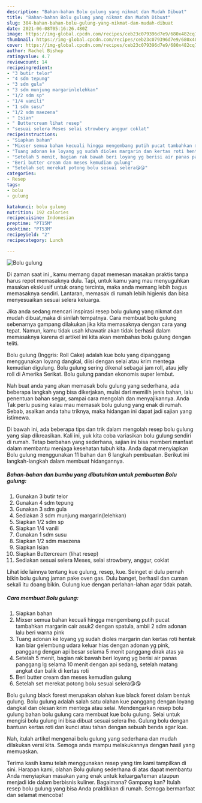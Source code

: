 ```yaml
---
description: "Bahan-bahan Bolu gulung yang nikmat dan Mudah Dibuat"
title: "Bahan-bahan Bolu gulung yang nikmat dan Mudah Dibuat"
slug: 304-bahan-bahan-bolu-gulung-yang-nikmat-dan-mudah-dibuat
date: 2021-06-08T05:16:26.480Z
image: https://img-global.cpcdn.com/recipes/ceb23c079396d7e9/680x482cq70/bolu-gulung-foto-resep-utama.jpg
thumbnail: https://img-global.cpcdn.com/recipes/ceb23c079396d7e9/680x482cq70/bolu-gulung-foto-resep-utama.jpg
cover: https://img-global.cpcdn.com/recipes/ceb23c079396d7e9/680x482cq70/bolu-gulung-foto-resep-utama.jpg
author: Rachel Bishop
ratingvalue: 4.7
reviewcount: 14
recipeingredient:
- "3 butir telor"
- "4 sdm tepung"
- "3 sdm gula"
- "3 sdm munjung margarinlelehkan"
- "1/2 sdm sp"
- "1/4 vanili"
- "1 sdm susu"
- "1/2 sdm maezena"
- " Isian"
- " Buttercream lihat resep"
- "sesuai selera Meses selai strowbery anggur coklat"
recipeinstructions:
- "Siapkan bahan"
- "Mixser semua bahan kecuali hingga mengembang putih pucat tambahkan margarin cair asuk2 dengan spatula, ambil 2 sdm adonan lalu beri warna pink"
- "Tuang adonan ke loyang yg sudah dioles margarin dan kertas roti hentak kan biar gelembung udara keluar hias dengan adonan yg pink, panggang dengan api besar selama 5 menit panggang dirak atas ya"
- "Setelah 5 menit, bagian rak bawah beri loyang yg berisi air panas panggang lg selama 10 menit dengan api sedang, setelah matang angkat dan balik di kertas roti"
- "Beri butter cream dan meses kemudian gulung"
- "Setelah set merekat potong bolu sesuai selera😘😘"
categories:
- Resep
tags:
- bolu
- gulung

katakunci: bolu gulung 
nutrition: 192 calories
recipecuisine: Indonesian
preptime: "PT15M"
cooktime: "PT53M"
recipeyield: "2"
recipecategory: Lunch

---
```



![Bolu gulung](https://img-global.cpcdn.com/recipes/ceb23c079396d7e9/680x482cq70/bolu-gulung-foto-resep-utama.jpg)

Di zaman  saat ini , kamu memang dapat memesan masakan praktis tanpa harus repot memasaknya dulu. Tapi, untuk kamu yang mau menyuguhkan masakan eksklusif untuk orang tercinta, maka anda memang lebih bagus memasaknya sendiri. Lantaran, memasak di rumah lebih higienis dan bisa menyesuaikan sesuai selera keluarga.

Jika anda sedang mencari inspirasi resep bolu gulung yang nikmat dan mudah dibuat,maka di sinilah tempatnya. Cara membuat bolu gulung  sebenarnya gampang dilakukan jika kita memasaknya dengan cara yang tepat. Namun, kamu tidak usah khawatir akan tidak berhasil dalam memasaknya 
karena di artikel ini kita akan membahas bolu gulung dengan teliti.  

Bolu gulung (Inggris: Roll Cake) adalah kue bolu yang dipanggang menggunakan loyang dangkal, diisi dengan selai atau krim mentega kemudian digulung. Bolu gulung sering dikenal sebagai jam roll, atau jelly roll di Amerika Serikat. Bolu gulung pandan ekonomis super lembut.

Nah buat anda yang akan memasak bolu gulung yang sederhana, ada beberapa langkah yang bisa dikerjakan, mulai dari memilih jenis bahan, lalu penentuan bahan segar, sampai cara mengolah dan menyajikannya. Anda Tak perlu pusing kalau mau memasak bolu gulung yang enak di rumah. Sebab, asalkan anda  tahu triknya, maka hidangan ini dapat jadi sajian yang istimewa.

Di bawah ini, ada beberapa tips dan trik dalam mengolah resep bolu gulung yang siap dikreasikan. Kali ini, yuk kita coba variasikan bolu gulung sendiri di rumah. Tetap berbahan yang sederhana, sajian ini bisa memberi manfaat dalam membantu menjaga kesehatan tubuh kita. Anda dapat menyiapkan Bolu gulung menggunakan 11 bahan dan 6 langkah pembuatan. Berikut ini langkah-langkah dalam membuat hidangannya.

<!--inarticleads1-->

##### Bahan-bahan dan bumbu yang dibutuhkan untuk pembuatan Bolu gulung:

1. Gunakan 3 butir telor
1. Gunakan 4 sdm tepung
1. Gunakan 3 sdm gula
1. Sediakan 3 sdm munjung margarin(lelehkan)
1. Siapkan 1/2 sdm sp
1. Siapkan 1/4 vanili
1. Gunakan 1 sdm susu
1. Siapkan 1/2 sdm maezena
1. Siapkan  Isian
1. Siapkan  Buttercream (lihat resep)
1. Sediakan sesuai selera Meses, selai strowbery, anggur, coklat


Lihat ide lainnya tentang kue gulung, resep, kue. Seinget ei dulu pernah bikin bolu gulung jaman pake oven gas. Dulu banget, berhasil dan cuman sekali itu doang bikin. Gulung kue dengan perlahan-lahan agar tidak patah. 

<!--inarticleads2-->

##### Cara membuat Bolu gulung:

1. Siapkan bahan
1. Mixser semua bahan kecuali hingga mengembang putih pucat tambahkan margarin cair asuk2 dengan spatula, ambil 2 sdm adonan lalu beri warna pink
1. Tuang adonan ke loyang yg sudah dioles margarin dan kertas roti hentak kan biar gelembung udara keluar hias dengan adonan yg pink, panggang dengan api besar selama 5 menit panggang dirak atas ya
1. Setelah 5 menit, bagian rak bawah beri loyang yg berisi air panas panggang lg selama 10 menit dengan api sedang, setelah matang angkat dan balik di kertas roti
1. Beri butter cream dan meses kemudian gulung
1. Setelah set merekat potong bolu sesuai selera😘😘


Bolu gulung black forest merupakan olahan kue black forest dalam bentuk gulung. Bolu gulung adalah salah satu olahan kue panggang dengan loyang dangkal dan olesan krim mentega atau selai. Mendengarkan resep bolu gulung bahan bolu gulung cara membuat kue bolu gulung. Selai untuk mengisi bolu gulung ini bisa dibuat sesuai selera lho. Gulung bolu dengan bantuan kertas roti dan kunci atau tahan dengan sebuah benda agar kue. 

Nah, itulah artikel mengenai  bolu gulung  yang sederhana dan mudah dilakukan versi kita. Semoga anda mampu melakukannya dengan hasil yang memuaskan. 

Terima kasih kamu telah menggunakan resep yang tim kami tampilkan di sini. Harapan kami, olahan  Bolu gulung sederhana di atas dapat membantu Anda menyiapkan masakan yang enak untuk keluarga/teman ataupun menjadi ide dalam berbisnis kuliner. Bagaimana? Gampang kan? Itulah resep bolu gulung yang bisa Anda praktikkan di rumah. Semoga bermanfaat dan selamat mencoba!

